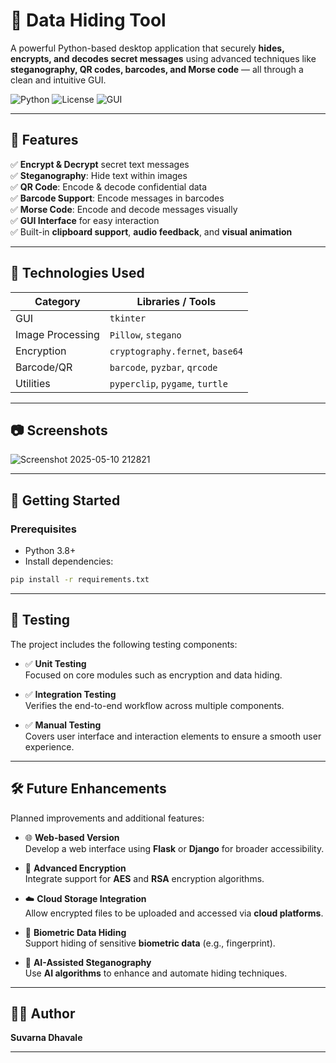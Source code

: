 # 🔐 Data Hiding Tool

A powerful Python-based desktop application that securely **hides, encrypts, and decodes secret messages** using advanced techniques like **steganography, QR codes, barcodes, and Morse code** — all through a clean and intuitive GUI.

![Python](https://img.shields.io/badge/Built%20With-Python-blue)
![License](https://img.shields.io/badge/License-MIT-green)
![GUI](https://img.shields.io/badge/Interface-Tkinter-yellow)

---

## 📌 Features

✅ **Encrypt & Decrypt** secret text messages  
✅ **Steganography**: Hide text within images  
✅ **QR Code**: Encode & decode confidential data  
✅ **Barcode Support**: Encode messages in barcodes  
✅ **Morse Code**: Encode and decode messages visually  
✅ **GUI Interface** for easy interaction  
✅ Built-in **clipboard support**, **audio feedback**, and **visual animation**

---

## 🧰 Technologies Used

| Category         | Libraries / Tools                     |
|------------------|----------------------------------------|
| GUI              | `tkinter`                              |
| Image Processing | `Pillow`, `stegano`                    |
| Encryption       | `cryptography.fernet`, `base64`        |
| Barcode/QR       | `barcode`, `pyzbar`, `qrcode`          |
| Utilities        | `pyperclip`, `pygame`, `turtle`        |

---

## 📷 Screenshots

![Screenshot 2025-05-10 212821](https://github.com/user-attachments/assets/a95b9430-e4aa-4283-8bb4-373dad8dd4dd)


---

## 🚀 Getting Started

### Prerequisites

- Python 3.8+
- Install dependencies:

```bash
pip install -r requirements.txt
```

---

## 🧪 Testing

The project includes the following testing components:

- ✅ **Unit Testing**  
  Focused on core modules such as encryption and data hiding.

- ✅ **Integration Testing**  
  Verifies the end-to-end workflow across multiple components.

- ✅ **Manual Testing**  
  Covers user interface and interaction elements to ensure a smooth user experience.

---

## 🛠 Future Enhancements

Planned improvements and additional features:

- 🌐 **Web-based Version**  
  Develop a web interface using **Flask** or **Django** for broader accessibility.

- 🔐 **Advanced Encryption**  
  Integrate support for **AES** and **RSA** encryption algorithms.

- ☁️ **Cloud Storage Integration**  
  Allow encrypted files to be uploaded and accessed via **cloud platforms**.

- 🧬 **Biometric Data Hiding**  
  Support hiding of sensitive **biometric data** (e.g., fingerprint).

- 🤖 **AI-Assisted Steganography**  
  Use **AI algorithms** to enhance and automate hiding techniques.

---

## 👩‍💻 Author

**Suvarna Dhavale**

---


